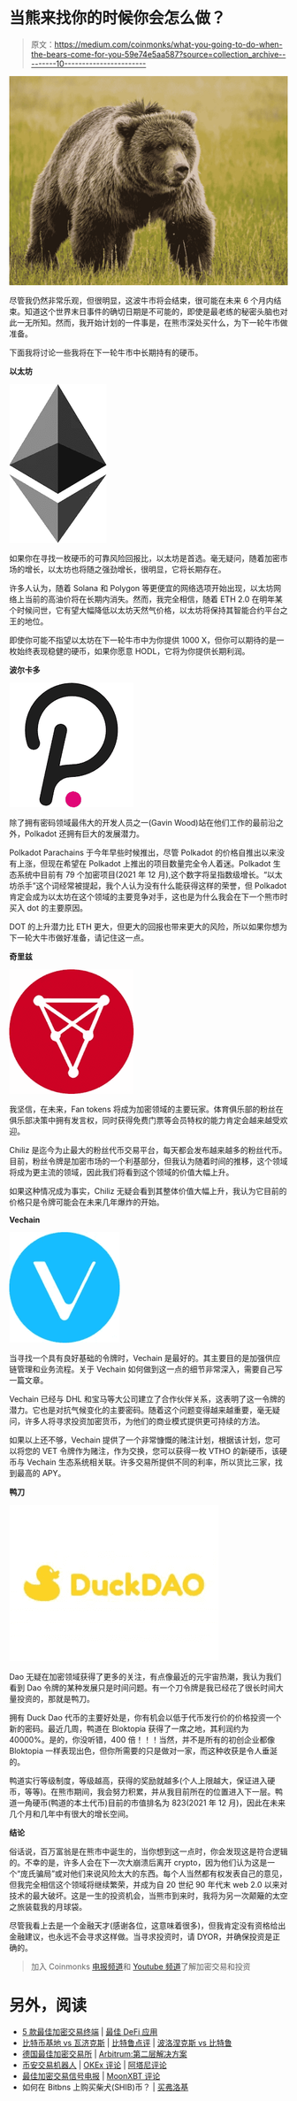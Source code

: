 # 当熊来找你的时候你会怎么做？

> 原文：<https://medium.com/coinmonks/what-you-going-to-do-when-the-bears-come-for-you-59e74e5aa587?source=collection_archive---------10----------------------->

![](img/a8e4945312debe45c657b3be9ed377a9.png)

尽管我仍然非常乐观，但很明显，这波牛市将会结束，很可能在未来 6 个月内结束。知道这个世界末日事件的确切日期是不可能的，即使是最老练的秘密头脑也对此一无所知。然而，我开始计划的一件事是，在熊市深处买什么，为下一轮牛市做准备。

下面我将讨论一些我将在下一轮牛市中长期持有的硬币。

**以太坊**

![](img/a80b61204bc1b2acf803e1c5233a56e0.png)

如果你在寻找一枚硬币的可靠风险回报比，以太坊是首选。毫无疑问，随着加密市场的增长，以太坊也将随之强劲增长，很明显，它将长期存在。

许多人认为，随着 Solana 和 Polygon 等更便宜的网络选项开始出现，以太坊网络上当前的高油价将在长期内消失。然而，我完全相信，随着 ETH 2.0 在明年某个时候问世，它有望大幅降低以太坊天然气价格，以太坊将保持其智能合约平台之王的地位。

即使你可能不指望以太坊在下一轮牛市中为你提供 1000 X，但你可以期待的是一枚始终表现稳健的硬币，如果你愿意 HODL，它将为你提供长期利润。

**波尔卡多**

![](img/127017c2095cc4342c3f60a5beea172d.png)

除了拥有密码领域最伟大的开发人员之一(Gavin Wood)站在他们工作的最前沿之外，Polkadot 还拥有巨大的发展潜力。

Polkadot Parachains 于今年早些时候推出，尽管 Polkadot 的价格自推出以来没有上涨，但现在希望在 Polkadot 上推出的项目数量完全令人着迷。Polkadot 生态系统中目前有 79 个加密项目(2021 年 12 月),这个数字将呈指数级增长。“以太坊杀手”这个词经常被提起，我个人认为没有什么能获得这样的荣誉，但 Polkadot 肯定会成为以太坊在这个领域的主要竞争对手，这也是为什么我会在下一个熊市时买入 dot 的主要原因。

DOT 的上升潜力比 ETH 更大，但更大的回报也带来更大的风险，所以如果你想为下一轮大牛市做好准备，请记住这一点。

**奇里兹**

![](img/a2ccbad63877db6eecf124b482baf211.png)

我坚信，在未来，Fan tokens 将成为加密领域的主要玩家。体育俱乐部的粉丝在俱乐部决策中拥有发言权，同时获得免费门票等会员特权的能力肯定会越来越受欢迎。

Chiliz 是迄今为止最大的粉丝代币交易平台，每天都会发布越来越多的粉丝代币。目前，粉丝令牌是加密市场的一个利基部分，但我认为随着时间的推移，这个领域将成为更主流的领域，因此我们将看到这个领域的价值大幅上升。

如果这种情况成为事实，Chiliz 无疑会看到其整体价值大幅上升，我认为它目前的价格只是令牌可能会在未来几年爆炸的开始。

**Vechain**

![](img/43091e0bede76df47762409828d5f0f4.png)

当寻找一个具有良好基础的令牌时，Vechain 是最好的。其主要目的是加强供应链管理和业务流程。关于 Vechain 如何做到这一点的细节非常深入，需要自己写一篇文章。

Vechain 已经与 DHL 和宝马等大公司建立了合作伙伴关系，这表明了这一令牌的潜力。它也是对抗气候变化的主要密码。随着这个问题变得越来越重要，毫无疑问，许多人将寻求投资加密货币，为他们的商业模式提供更可持续的方法。

如果以上还不够，Vechain 提供了一个非常慷慨的赌注计划，根据该计划，您可以将您的 VET 令牌作为赌注，作为交换，您可以获得一枚 VTHO 的新硬币，该硬币与 Vechain 生态系统相关联。许多交易所提供不同的利率，所以货比三家，找到最高的 APY。

**鸭刀**

![](img/b985baca8ee0c7f6047a1e057043e88f.png)

Dao 无疑在加密领域获得了更多的关注，有点像最近的元宇宙热潮，我认为我们看到 Dao 令牌的某种发展只是时间问题。有一个刀令牌是我已经花了很长时间大量投资的，那就是鸭刀。

拥有 Duck Dao 代币的主要好处是，你有机会以低于代币发行价的价格投资一个新的密码。最近几周，鸭道在 Bloktopia 获得了一席之地，其利润约为 40000%。是的，你没听错，400 倍！！！当然，并不是所有的初创企业都像 Bloktopia 一样表现出色，但你所需要的只是做对一家，而这种收获是令人垂涎的。

鸭道实行等级制度，等级越高，获得的奖励就越多(个人上限越大，保证进入硬币，等等)。在熊市期间，我会努力积累，并从我目前所在的位置进入下一层。鸭道一角硬币(鸭道的本土代币)目前的市值排名为 823(2021 年 12 月)，因此在未来几个月和几年中有很大的增长空间。

**结论**

俗话说，百万富翁是在熊市中诞生的，当你想到这一点时，你会发现这是符合逻辑的。不幸的是，许多人会在下一次大崩溃后离开 crypto，因为他们认为这是一个“庞氏骗局”或对他们来说风险太大的东西。每个人当然都有权发表自己的意见，但我完全相信这个领域将继续繁荣，并成为自 20 世纪 90 年代末 web 2.0 以来对技术的最大破坏。这是一生的投资机会，当熊市到来时，我将为另一次颠簸的太空之旅装载我的月球袋。

尽管我看上去是一个金融天才(感谢各位，这意味着很多)，但我肯定没有资格给出金融建议，也永远不会寻求这样做。当寻求投资时，请 DYOR，并确保投资是正确的。

> 加入 Coinmonks [电报频道](https://t.me/coincodecap)和 [Youtube 频道](https://www.youtube.com/c/coinmonks/videos)了解加密交易和投资

# 另外，阅读

*   [5 款最佳加密交易终端](https://coincodecap.com/crypto-trading-terminals) | [最佳 DeFi 应用](https://coincodecap.com/best-defi-apps)
*   [比特币基地 vs 瓦济克斯](https://coincodecap.com/coinbase-vs-wazirx) | [比特鲁点评](https://coincodecap.com/bitrue-review) | [波洛涅克斯 vs 比特鲁](https://coincodecap.com/poloniex-vs-bittrex)
*   [德国最佳加密交易所](https://coincodecap.com/crypto-exchanges-in-germany) | [Arbitrum:第二层解决方案](https://coincodecap.com/arbitrum)
*   [币安交易机器人](/coinmonks/binance-trading-bots-d0d57bb62c4c) | [OKEx 评论](/coinmonks/okex-review-6b369304110f) | [阿塔尼评论](https://coincodecap.com/atani-review)
*   [最佳加密交易信号电报](/coinmonks/best-crypto-signals-telegram-5785cdbc4b2b) | [MoonXBT 评论](/coinmonks/moonxbt-review-6e4ab26d037)
*   如何在 Bitbns 上购买柴犬(SHIB)币？ | [买弗洛基](https://coincodecap.com/buy-floki-inu-token)